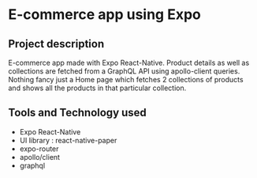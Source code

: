 # E-commerce app using Expo

## Project description
E-commerce app made with Expo React-Native. Product details as well as collections are fetched from a GraphQL API using apollo-client queries. Nothing fancy just a Home page which fetches 2 collections of products and shows all the products in that particular collection.

## Tools and Technology used
- Expo React-Native
- UI library : react-native-paper
- expo-router
- apollo/client
- graphql